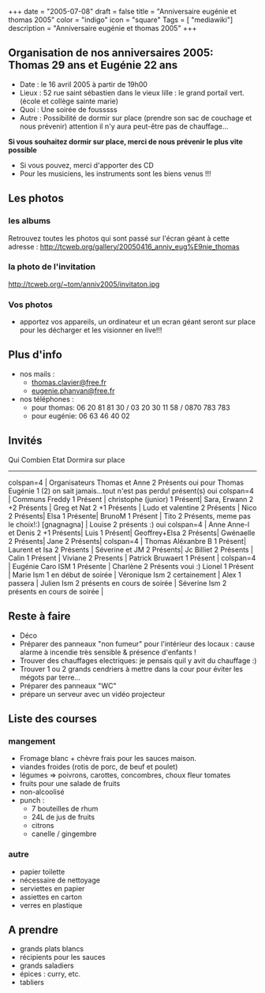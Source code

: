 +++
date = "2005-07-08"
draft = false
title = "Anniversaire eugénie et thomas 2005"
color = "indigo"
icon = "square"
Tags = [ "mediawiki"]
description = "Anniversaire eugénie et thomas 2005"
+++

Organisation de nos anniversaires 2005: Thomas 29 ans et Eugénie 22 ans
-----------------------------------------------------------------------

-   Date : le 16 avril 2005 à partir de 19h00
-   Lieux : 52 rue saint sébastien dans le vieux lille : le grand
    portail vert. (école et collège sainte marie)
-   Quoi : Une soirée de fousssss
-   Autre : Possibilité de dormir sur place (prendre son sac de couchage
    et nous prévenir) attention il n'y aura peut-être pas de
    chauffage...

**Si vous souhaitez dormir sur place, merci de nous prévenir le plus
vite possible**

-   Si vous pouvez, merci d'apporter des CD
-   Pour les musiciens, les instruments sont les biens venus !!!

Les photos
----------

### les albums

Retrouvez toutes les photos qui sont passé sur l'écran géant à cette
adresse : <http://tcweb.org/gallery/20050416_anniv_eug%E9nie_thomas>

### la photo de l'invitation

<http://tcweb.org/~tom/anniv2005/invitaton.jpg>

### Vos photos

-   apportez vos appareils, un ordinateur et un ecran géant seront sur
    place pour les décharger et les visionner en live!!!

Plus d'info
-----------

-   nos mails :
    -   thomas.clavier@free.fr
    -   eugenie.phanvan@free.fr
-   nos téléphones :
    -   pour thomas: 06 20 81 81 30 / 03 20 30 11 58 / 0870 783 783
    -   pour eugénie: 06 63 46 40 02

Invités
-------

  Qui                         Combien                                        Etat                                           Dormira sur place
  --------------------------- ---------------------------------------------- ---------------------------------------------- -------------------
  colspan=4 | Organisateurs
  Thomas et Anne              2                                              Présents                                       oui pour Thomas
  Eugénie                     1 (2) on sait jamais...tout n'est pas perdu!   présent(s)                                     oui
  colspan=4 | Communs
  Freddy                      1                                              Présent |
  christophe (junior)         1                                              Présent|
  Sara, Erwann                2 +2                                           Présents |
  Greg et Nat                 2 +1                                           Présents |
  Ludo et valentine           2                                              Présents |
  Nico                        2                                              Présents|
  Elsa                        1                                              Présente|
  BrunoM                      1                                              Présent |
  Tito                        2                                              Présents, meme pas le choix!:) [gnagnagna] |
  Louise                      2                                              présents :)                                    oui
  colspan=4 | Anne
  Anne-l et Denis             2 +1                                           Présents|
  Luis                        1                                              Présent|
  Geoffrey+Elsa               2                                              Présents|
  Gwénaelle                   2                                              Présents|
  Jane                        2                                              Présents|
  colspan=4 | Thomas
  Aléxanbre B                 1                                              Présent|
  Laurent et Isa              2                                              Présents |
  Séverine et JM              2                                              Présents|
  Jc Billiet                  2                                              Présents |
  Calin                       1                                              Présent |
  Viviane                     2                                              Presents |
  Patrick Bruwaert            1                                              Présent |
  colspan=4 | Eugénie
  Caro ISM                    1                                              Présente |
  Charlène                    2                                              Présents                                       voui :)
  Lionel                      1                                              Présent |
  Marie Ism                   1                                              en début de soirée |
  Véronique Ism               2                                              certainement |
  Alex                        1                                              passera |
  Julien Ism                  2                                              présents en cours de soirée |
  Séverine Ism                2                                              présents en cours de soirée |

Reste à faire
-------------

-   Déco
-   Préparer des panneaux "non fumeur" pour l'intérieur des locaux :
    cause alarme à incendie très sensible & présence d'enfants !
-   Trouver des chauffages electriques: je pensais quil y avit du
    chauffage :)
-   Trouver 1 ou 2 grands cendriers à mettre dans la cour pour éviter
    les mégots par terre...
-   Préparer des panneaux "WC"
-   prépare un serveur avec un vidéo projecteur

Liste des courses
-----------------

### mangement

-   Fromage blanc + chèvre frais pour les sauces maison.
-   viandes froides (rotis de porc, de beuf et poulet)
-   légumes =\> poivrons, carottes, concombres, choux fleur tomates
-   fruits pour une salade de fruits
-   non-alcoolisé
-   punch :
    -   7 bouteilles de rhum
    -   24L de jus de fruits
    -   citrons
    -   canelle / gingembre

### autre

-   papier toilette
-   nécessaire de nettoyage
-   serviettes en papier
-   assiettes en carton
-   verres en plastique

A prendre
---------

-   grands plats blancs
-   récipients pour les sauces
-   grands saladiers
-   épices : curry, etc.
-   tabliers

